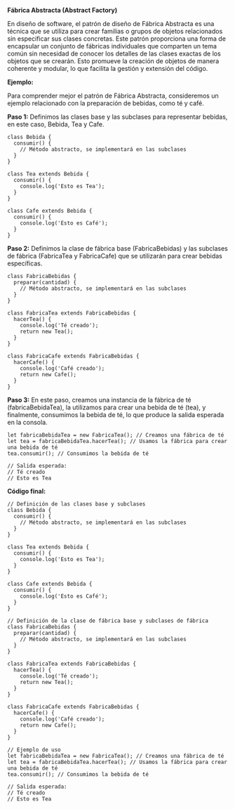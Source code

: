 **Fábrica Abstracta (Abstract Factory)**

En diseño de software, el patrón de diseño de Fábrica Abstracta es una técnica que se utiliza para crear familias o grupos de objetos relacionados sin especificar sus clases concretas. Este patrón proporciona una forma de encapsular un conjunto de fábricas individuales que comparten un tema común sin necesidad de conocer los detalles de las clases exactas de los objetos que se crearán. Esto promueve la creación de objetos de manera coherente y modular, lo que facilita la gestión y extensión del código.

**Ejemplo:**

Para comprender mejor el patrón de Fábrica Abstracta, consideremos un ejemplo relacionado con la preparación de bebidas, como té y café.

**Paso 1:** Definimos las clases base y las subclases para representar bebidas, en este caso, Bebida, Tea y Cafe.

```
class Bebida {
  consumir() {
    // Método abstracto, se implementará en las subclases
  }
}

class Tea extends Bebida {
  consumir() {
    console.log('Esto es Tea');
  }
}

class Cafe extends Bebida {
  consumir() {
    console.log('Esto es Café');
  }
}
```

**Paso 2:** Definimos la clase de fábrica base (FabricaBebidas) y las subclases de fábrica (FabricaTea y FabricaCafe) que se utilizarán para crear bebidas específicas.

```
class FabricaBebidas {
  preparar(cantidad) {
    // Método abstracto, se implementará en las subclases
  }
}

class FabricaTea extends FabricaBebidas {
  hacerTea() {
    console.log('Té creado');
    return new Tea();
  }
}

class FabricaCafe extends FabricaBebidas {
  hacerCafe() {
    console.log('Café creado');
    return new Cafe();
  }
}

```

**Paso 3:** En este paso, creamos una instancia de la fábrica de té (fabricaBebidaTea), la utilizamos para crear una bebida de té (tea), y finalmente, consumimos la bebida de té, lo que produce la salida esperada en la consola.

```
let fabricaBebidaTea = new FabricaTea(); // Creamos una fábrica de té
let tea = fabricaBebidaTea.hacerTea(); // Usamos la fábrica para crear una bebida de té
tea.consumir(); // Consumimos la bebida de té

// Salida esperada:
// Té creado
// Esto es Tea
```

**Código final:**

```
// Definición de las clases base y subclases
class Bebida {
  consumir() {
    // Método abstracto, se implementará en las subclases
  }
}

class Tea extends Bebida {
  consumir() {
    console.log('Esto es Tea');
  }
}

class Cafe extends Bebida {
  consumir() {
    console.log('Esto es Café');
  }
}

// Definición de la clase de fábrica base y subclases de fábrica
class FabricaBebidas {
  preparar(cantidad) {
    // Método abstracto, se implementará en las subclases
  }
}

class FabricaTea extends FabricaBebidas {
  hacerTea() {
    console.log('Té creado');
    return new Tea();
  }
}

class FabricaCafe extends FabricaBebidas {
  hacerCafe() {
    console.log('Café creado');
    return new Cafe();
  }
}

// Ejemplo de uso
let fabricaBebidaTea = new FabricaTea(); // Creamos una fábrica de té
let tea = fabricaBebidaTea.hacerTea(); // Usamos la fábrica para crear una bebida de té
tea.consumir(); // Consumimos la bebida de té

// Salida esperada:
// Té creado
// Esto es Tea

```
